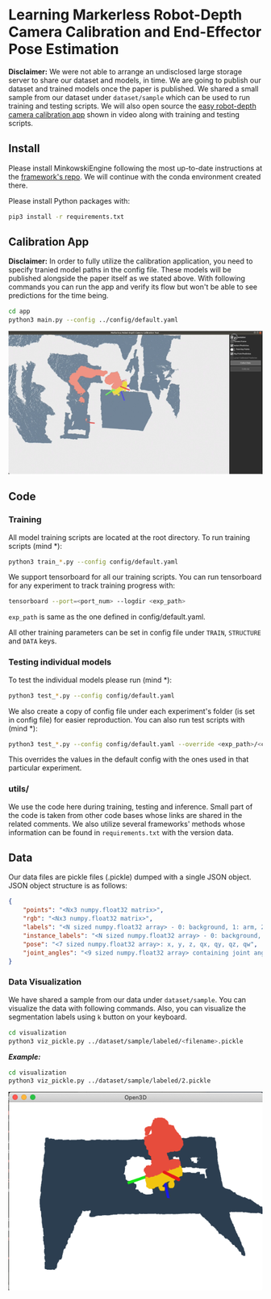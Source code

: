 # Learning Markerless Robot-Depth Camera Calibration and End-Effector Pose Estimation

**Disclaimer:** We were not able to arrange an undisclosed large storage server to share our dataset and models, in time. We are going to publish our dataset and trained models once the paper is published. We shared a small sample from our dataset under `dataset/sample` which can be used to run training and testing scripts. We will also open source the [easy robot-depth camera calibration app](#calibration-app) shown in video along with training and testing scripts.


## Install
Please install MinkowskiEngine following the most up-to-date instructions at the [framework's repo](https://github.com/NVIDIA/MinkowskiEngine#Installation). We will continue with the conda environment created there.

Please install Python packages with:
```bash
pip3 install -r requirements.txt
```
## Calibration App
**Disclaimer:** In order to fully utilize the calibration application, you need to specify tranied model paths in the config file. These models will be published alongside the paper itself as we stated above. With following commands you can run the app and verify its flow but won't be able to see predictions for the time being.

```bash
cd app
python3 main.py --config ../config/default.yaml
```
![App Visualization](dataset/app_viz.png "App Visualization")

## Code
### Training
All model training scripts are located at the root directory. To run training scripts (mind *):
```sh
python3 train_*.py --config config/default.yaml
```

We support tensorboard for all our training scripts. You can run tensorboard for any experiment to track training progress with:
```sh
tensorboard --port=<port_num> --logdir <exp_path>
```
`exp_path` is same as the one defined in config/default.yaml.

All other training parameters can be set in config file under `TRAIN`, `STRUCTURE` and `DATA` keys.

### Testing individual models
To test the individual models please run (mind *):
```sh
python3 test_*.py --config config/default.yaml
```
We also create a copy of config file under each experiment's folder (is set in config file) for easier reproduction. You can also run test scripts with (mind *):
```sh
python3 test_*.py --config config/default.yaml --override <exp_path>/<config_file>
```
This overrides the values in the default config with the ones used in that particular experiment.


### utils/
We use the code here during training, testing and inference. Small part of the code is taken from other code bases whose links are shared in the related comments. We also utilize several frameworks' methods whose information can be found in `requirements.txt` with the version data.

## Data
Our data files are pickle files (<filename>.pickle) dumped with a single JSON object. JSON object structure is as follows:
```JSON
{
    "points": "<Nx3 numpy.float32 matrix>",
    "rgb": "<Nx3 numpy.float32 matrix>",
    "labels": "<N sized numpy.float32 array> - 0: background, 1: arm, 2: end-effector",
    "instance_labels": "<N sized numpy.float32 array> - 0: background, 1: arm, 2: end-effector",
    "pose": "<7 sized numpy.float32 array>: x, y, z, qx, qy, qz, qw",
    "joint_angles": "<9 sized numpy.float32 array> containing joint angles"
}
```
### Data Visualization
We have shared a sample from our data under `dataset/sample`. You can visualize the data with following commands. Also, you can visualize the segmentation labels using `k` button on your keyboard.
```bash
cd visualization
python3 viz_pickle.py ../dataset/sample/labeled/<filename>.pickle
```

**_Example:_**
```bash
cd visualization
python3 viz_pickle.py ../dataset/sample/labeled/2.pickle
```
![Data Visualization](dataset/sample_viz.png "Data Visualization")

